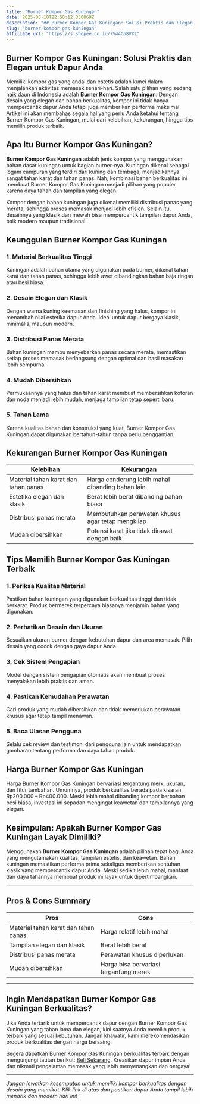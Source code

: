 ```yaml
---
title: "Burner Kompor Gas Kuningan"
date: 2025-06-10T22:50:12.330069Z
description: "## Burner Kompor Gas Kuningan: Solusi Praktis dan Elegan untuk Dapur Anda..."
slug: "burner-kompor-gas-kuningan"
affiliate_url: "https://s.shopee.co.id/7V44C68VX2"
---
```

## Burner Kompor Gas Kuningan: Solusi Praktis dan Elegan untuk Dapur Anda

Memiliki kompor gas yang andal dan estetis adalah kunci dalam menjalankan aktivitas memasak sehari-hari. Salah satu pilihan yang sedang naik daun di Indonesia adalah **Burner Kompor Gas Kuningan**. Dengan desain yang elegan dan bahan berkualitas, kompor ini tidak hanya mempercantik dapur Anda tetapi juga memberikan performa maksimal. Artikel ini akan membahas segala hal yang perlu Anda ketahui tentang Burner Kompor Gas Kuningan, mulai dari kelebihan, kekurangan, hingga tips memilih produk terbaik.

## Apa Itu Burner Kompor Gas Kuningan?

**Burner Kompor Gas Kuningan** adalah jenis kompor yang menggunakan bahan dasar kuningan untuk bagian burner-nya. Kuningan dikenal sebagai logam campuran yang terdiri dari kuning dan tembaga, menjadikannya sangat tahan karat dan tahan panas. Nah, kombinasi bahan berkualitas ini membuat Burner Kompor Gas Kuningan menjadi pilihan yang populer karena daya tahan dan tampilan yang elegan.

Kompor dengan bahan kuningan juga dikenal memiliki distribusi panas yang merata, sehingga proses memasak menjadi lebih efisien. Selain itu, desainnya yang klasik dan mewah bisa mempercantik tampilan dapur Anda, baik modern maupun tradisional.

## Keunggulan Burner Kompor Gas Kuningan

### 1. Material Berkualitas Tinggi
Kuningan adalah bahan utama yang digunakan pada burner, dikenal tahan karat dan tahan panas, sehingga lebih awet dibandingkan bahan baja ringan atau besi biasa.  

### 2. Desain Elegan dan Klasik
Dengan warna kuning keemasan dan finishing yang halus, kompor ini menambah nilai estetika dapur Anda. Ideal untuk dapur bergaya klasik, minimalis, maupun modern.

### 3. Distribusi Panas Merata
Bahan kuningan mampu menyebarkan panas secara merata, memastikan setiap proses memasak berlangsung dengan optimal dan hasil masakan lebih sempurna.

### 4. Mudah Dibersihkan
Permukaannya yang halus dan tahan karat membuat membersihkan kotoran dan noda menjadi lebih mudah, menjaga tampilan tetap seperti baru.

### 5. Tahan Lama
Karena kualitas bahan dan konstruksi yang kuat, Burner Kompor Gas Kuningan dapat digunakan bertahun-tahun tanpa perlu penggantian.

## Kekurangan Burner Kompor Gas Kuningan

| Kelebihan | Kekurangan |
|---|---|
| Material tahan karat dan tahan panas | Harga cenderung lebih mahal dibanding bahan lain |
| Estetika elegan dan klasik | Berat lebih berat dibanding bahan biasa |
| Distribusi panas merata | Membutuhkan perawatan khusus agar tetap mengkilap |
| Mudah dibersihkan | Potensi karat jika tidak dirawat dengan baik |

## Tips Memilih Burner Kompor Gas Kuningan Terbaik

### 1. Periksa Kualitas Material
Pastikan bahan kuningan yang digunakan berkualitas tinggi dan tidak berkarat. Produk bermerek terpercaya biasanya menjamin bahan yang digunakan.

### 2. Perhatikan Desain dan Ukuran
Sesuaikan ukuran burner dengan kebutuhan dapur dan area memasak. Pilih desain yang cocok dengan gaya dapur Anda.

### 3. Cek Sistem Pengapian
Model dengan sistem pengapian otomatis akan membuat proses menyalakan lebih praktis dan aman.

### 4. Pastikan Kemudahan Perawatan
Cari produk yang mudah dibersihkan dan tidak memerlukan perawatan khusus agar tetap tampil menawan.

### 5. Baca Ulasan Pengguna
Selalu cek review dan testimoni dari pengguna lain untuk mendapatkan gambaran tentang performa dan daya tahan produk.

## Harga Burner Kompor Gas Kuningan

Harga Burner Kompor Gas Kuningan bervariasi tergantung merk, ukuran, dan fitur tambahan. Umumnya, produk berkualitas berada pada kisaran Rp200.000 – Rp400.000. Meski lebih mahal dibanding kompor berbahan besi biasa, investasi ini sepadan mengingat keawetan dan tampilannya yang elegan.

## Kesimpulan: Apakah Burner Kompor Gas Kuningan Layak Dimiliki?

Menggunakan **Burner Kompor Gas Kuningan** adalah pilihan tepat bagi Anda yang mengutamakan kualitas, tampilan estetis, dan keawetan. Bahan kuningan memastikan performa prima sekaligus memberikan sentuhan klasik yang mempercantik dapur Anda. Meski sedikit lebih mahal, manfaat dan daya tahannya membuat produk ini layak untuk dipertimbangkan.

---

## Pros & Cons Summary

| Pros | Cons |
|---|---|
| Material tahan karat dan tahan panas | Harga relatif lebih mahal |
| Tampilan elegan dan klasik | Berat lebih berat |
| Distribusi panas merata | Perawatan khusus diperlukan |
| Mudah dibersihkan | Harga bisa bervariasi tergantung merek |

---

## Ingin Mendapatkan Burner Kompor Gas Kuningan Berkualitas?

Jika Anda tertarik untuk mempercantik dapur dengan Burner Kompor Gas Kuningan yang tahan lama dan elegan, kini saatnya Anda memilih produk terbaik yang sesuai kebutuhan. Jangan khawatir, kami merekomendasikan produk berkualitas dengan harga bersaing.

Segera dapatkan Burner Kompor Gas Kuningan berkualitas terbaik dengan mengunjungi tautan berikut: [Beli Sekarang](https://s.shopee.co.id/7V44C68VX2). Kreasikan dapur impian Anda dan nikmati pengalaman memasak yang lebih menyenangkan dan bergaya!

---

*Jangan lewatkan kesempatan untuk memiliki kompor berkualitas dengan desain yang memikat. Klik link di atas dan pastikan dapur Anda tampil lebih menarik dan modern hari ini!*